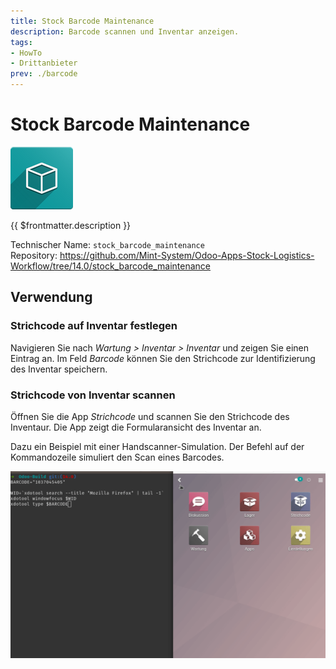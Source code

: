 ```yaml
---
title: Stock Barcode Maintenance
description: Barcode scannen und Inventar anzeigen.
tags:
- HowTo
- Drittanbieter
prev: ./barcode
---
```

# Stock Barcode Maintenance
![icon_oms_box](attachments/icon_oms_box.png)

{{ $frontmatter.description }}

Technischer Name: `stock_barcode_maintenance`\
Repository: <https://github.com/Mint-System/Odoo-Apps-Stock-Logistics-Workflow/tree/14.0/stock_barcode_maintenance>

## Verwendung

### Strichcode auf Inventar festlegen

Navigieren Sie nach *Wartung > Inventar > Inventar* und zeigen Sie einen Eintrag an. Im Feld *Barcode* können Sie den Strichcode zur Identifizierung des Inventar speichern.

### Strichcode von Inventar scannen

Öffnen Sie die App *Strichcode* und scannen Sie den Strichcode des Inventaur. Die App zeigt die Formularansicht des Inventar an.

Dazu ein Beispiel mit einer Handscanner-Simulation. Der Befehl auf der Kommandozeile simuliert den Scan eines Barcodes.

![](Stock%20Barcode%20Maintenance.gif)